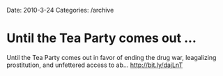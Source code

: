Date: 2010-3-24
Categories: /archive

# Until the Tea Party comes out ...

Until the Tea Party comes out in favor of ending the drug war, leagalizing prostitution, and unfettered access to ab... <a href="http://bit.ly/dajLnT" rel="nofollow">http://bit.ly/dajLnT</a>
